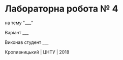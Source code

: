 ﻿# Лабораторна робота № 4

на тему "___"

Варіант ___

Виконав студент ___

Кропивницький | ЦНТУ | 2018
